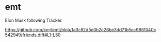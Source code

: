# emt
Elon Musk following Tracker.

https://github.com/cmj/emt/blob/fa3c82d5e0b2c26be3dd71b5cc9861040c542949/friends.diff#L1-L50
